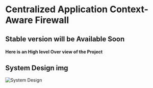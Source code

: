 # Centralized Application Context-Aware Firewall 

## Stable version will be Available Soon

#### Here is an High level Over view of the Project

## System Design img

![System Design](https://github.com/thisisharshavardhan/Context-Aware-Centralized-Application-Firewall/blob/main/Public/Screenshot%202024-09-15%20172342.png?raw=true)


